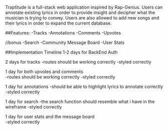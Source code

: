Traptitude is a full-stack web application inspired by Rap-Genius. Users can annotate existing lyrics in order to provide insight and decipher what the musician is trying to convey. Users are also allowed to add new songs and their lyrics in order to expand the current database.

##Features:
  -Tracks
  -Annotations
  -Comments
  -Upvotes

  //bonus
  -Search
  -Community Message Board
  -User Stats


##Implementation Timeline
1-2 days for BackEnd Auth

2 days for tracks
  -routes should be working correctly
  -styled correctly

1 day for both upvotes and comments  
  -routes should be working correctly
  -styled correctly

1 day for annotations
  -should be able to highlight lyrics to annotate correctly
  -styled correctly

1 day for search
  -the search function should resemble what i have in the wireframe
  -styled correctly

1 day for user stats and the message board   
  -styled correctly
